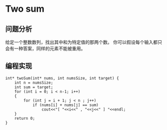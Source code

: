 # Two sum

## 问题分析
给定一个整数数列，找出其中和为特定值的那两个数。
你可以假设每个输入都只会有一种答案，同样的元素不能被重用。

## 编程实现
```
int* twoSum(int* nums, int numsSize, int target) {  
	int n = numsSize;  
	int sum = target;  
	for (int i = 0; i < n-1; i++)  
	{  
		for (int j = i + 1; j < n ; j++)  
			if (nums[i] + nums[j] == sum)  
				cout<<"[ "<<i<<" , "<<j<<" ] "<<endl;
	}  
	return 0;  
}
```
